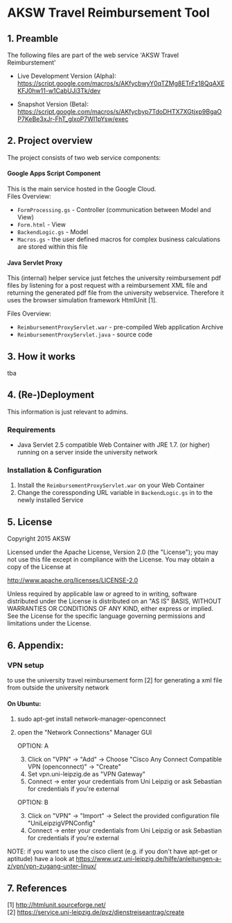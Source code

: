 AKSW Travel Reimbursement Tool
===



## 1. Preamble
The following files are part of the web service 'AKSW Travel Reimburstement'

* Live Development Version (Alpha): 
https://script.google.com/macros/s/AKfycbwyY0qTZMg8ETrFz18QqAXEKFJ0hw11-w1CabUJi3Tk/dev

* Snapshot Version (Beta): 
https://script.google.com/macros/s/AKfycbyp7TdoDHTX7XGtjxp9BgaOP7KeBe3xJr-FhT_glxoP7WI1pYsw/exec


## 2. Project overview
The project consists of two web service components:

#### Google Apps Script Component
This is the main service hosted in the Google Cloud.  
Files Overview:
* `FormProcessing.gs` - Controller (communication between Model and View)
* `Form.html` - View
* `BackendLogic.gs` - Model
* `Macros.gs` - the user defined macros for complex business calculations are stored within this file

#### Java Servlet Proxy
This (internal) helper service just fetches the university reimbursement pdf files by listening for a post request with a reimbursement XML file and returning the generated pdf file from the university webservice. Therefore it uses the browser simulation framework HtmlUnit [1].

Files Overview:
* `ReimbursementProxyServlet.war` - pre-compiled Web application Archive
* `ReimbursementProxyServlet.java` - source code 

## 3. How it works
tba

## 4. (Re-)Deployment
This information is just relevant to admins.

### Requirements
* Java Servlet 2.5 compatible Web Container with JRE 1.7. (or higher) running on a server inside the university network

### Installation & Configuration
1. Install the `ReimbursementProxyServlet.war` on your Web Container
2. Change the coressponding URL variable in `BackendLogic.gs` in to the newly installed Service

## 5. License
Copyright 2015 AKSW

Licensed under the Apache License, Version 2.0 (the "License");
you may not use this file except in compliance with the License.
You may obtain a copy of the License at

http://www.apache.org/licenses/LICENSE-2.0

Unless required by applicable law or agreed to in writing, software
distributed under the License is distributed on an "AS IS" BASIS,
WITHOUT WARRANTIES OR CONDITIONS OF ANY KIND, either express or implied.
See the License for the specific language governing permissions and
limitations under the License.

		

## 6. Appendix: 
### VPN setup 
to use the university travel reimbursement form [2] for generating a xml file from outside the university network

#### On Ubuntu:
1. sudo apt-get install network-manager-openconnect
2. open the "Network Connections" Manager GUI

	OPTION: A

	3. Click on "VPN" -> "Add" -> Choose "Cisco Any Connect Compatible VPN (openconnect)" -> "Create"
	4. Set vpn.uni-leipzig.de  as "VPN Gateway"
	5. Connect -> enter your credentials from Uni Leipzig or ask Sebastian for credentials if you're external

	OPTION: B

	3. Click on "VPN" -> "Import" -> Select the provided configuration file "UniLeipzigVPNConfig"
	4. Connect -> enter your credentials from Uni Leipzig or ask Sebastian for credentials if you're external

NOTE: if you want to use the cisco client (e.g. if you don't have apt-get or aptitude) have a look at
https://www.urz.uni-leipzig.de/hilfe/anleitungen-a-z/vpn/vpn-zugang-unter-linux/

## 7. References

[1] http://htmlunit.sourceforge.net/   
[2] https://service.uni-leipzig.de/pvz/dienstreiseantrag/create




